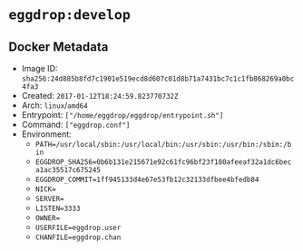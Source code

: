 # `eggdrop:develop`

## Docker Metadata

- Image ID: `sha256:24d885b8fd7c1901e519ecd8d607c01d8b71a7431bc7c1c1fb868269a0bc4fa3`
- Created: `2017-01-12T18:24:59.823770732Z`
- Arch: `linux`/`amd64`
- Entrypoint: `["/home/eggdrop/eggdrop/entrypoint.sh"]`
- Command: `["eggdrop.conf"]`
- Environment:
  - `PATH=/usr/local/sbin:/usr/local/bin:/usr/sbin:/usr/bin:/sbin:/bin`
  - `EGGDROP_SHA256=0b6b131e215671e92c61fc96bf23f180afeeaf32a1dc6beca1ac35517c675245`
  - `EGGDROP_COMMIT=1ff945133d4e67e53fb12c32133dfbee4bfedb84`
  - `NICK=`
  - `SERVER=`
  - `LISTEN=3333`
  - `OWNER=`
  - `USERFILE=eggdrop.user`
  - `CHANFILE=eggdrop.chan`
